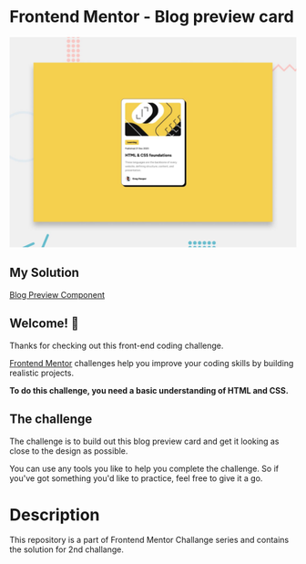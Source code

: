 # Frontend Mentor - Blog preview card

![Design preview for the Blog preview card coding challenge](./assets/preview.jpg)  

## My Solution  
[Blog Preview Component](https://prateek1789.github.io/frontend-mentor-blog-preview-card/)  

## Welcome! 👋

Thanks for checking out this front-end coding challenge.

[Frontend Mentor](https://www.frontendmentor.io) challenges help you improve your coding skills by building realistic projects.

**To do this challenge, you need a basic understanding of HTML and CSS.**

## The challenge

The challenge is to build out this blog preview card and get it looking as close to the design as possible.

You can use any tools you like to help you complete the challenge. So if you've got something you'd like to practice, feel free to give it a go.

# Description
This repository is a part of Frontend Mentor Challange series and contains the solution for 2nd challange.